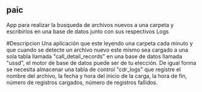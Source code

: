 ## paic
App para realizar la busqueda de archivos nuevos a una carpeta y escribirlos en una base de datos junto con sus respectivos Logs

#Descripcion
Una aplicación que este leyendo una carpeta cada minuto y que cuando se detecte un archivo nuevo este mismo sea cargado a una sola tabla llamada "call_detail_records" en una base de datos llamada "ussd", el motor de base de datos puede ser de tu elección. De igual forma se necesita almacenar una tabla de control "cdr_logs" que registre el nombre del archivo, la fecha y hora del inicio de la carga, la hora de fin, número de registros cargados, número de registros fallidos.

